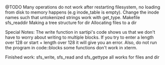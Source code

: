 @TODO
Many operations do not work after restarting filesystem, no loading from disk to memory happens (e.g inode_table is empty). 
Change the inode names such that untokenized strings work with get_type.
Makefile
sfs_readdir
Making a tree structure for dir
Allocating files to a dir



Special Notes: The write function in sartipi's code shows us that we don't have to worry about writing to multiple blocks.
If you try to enter a length over 128 or start + length over 128 it will give you an error. 
Also, do not run the program in code::blocks some functions don't work in xterm. 

Finished work:
sfs_write, sfs_read and sfs_gettype all works for files and dir
